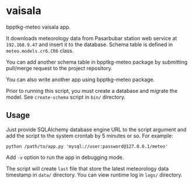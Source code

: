 # vaisala

bpptkg-meteo vaisala app.

It downloads meteorology data from Pasarbubar station web service at
`192.168.9.47` and insert it to the database. Schema table is defined in
`meteo.models.cr6.CR6` class.

You can add another schema table in bpptkg-meteo package by submitting
pull/merge request to the project repository.

You can also write another app using bpptkg-meteo package.

Prior to running this script, you must create a database and migrate the model.
See `create-schema` script in `bin/` directory.

## Usage

Just provide SQLAlchemy database engine URL to the script argument and add the
script to the system crontab by 5 minutes or so. For example:

    python /path/to/app.py 'mysql://user:password@127.0.0.1/meteo'

Add `-v` option to run the app in debugging mode.

The script will create `last` file that store the latest meteorology data
timestamp in `data/` directory. You can view runtime log in `logs/` directory.
